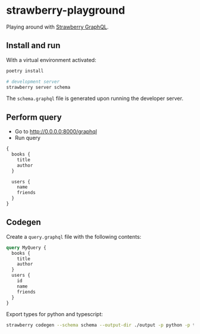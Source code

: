 # strawberry-playground

Playing around with [Strawberry GraphQL](https://strawberry.rocks).

## Install and run

With a virtual environment activated:

```bash
poetry install
```

```bash
# development server
strawberry server schema
```

The `schema.graphql` file is generated upon running the developer server.

## Perform query

- Go to http://0.0.0.0:8000/graphql
- Run query

```graphql
{
  books {
    title
    author
  }

  users {
    name
    friends
  }
}
```

## Codegen

Create a `query.graphql` file with the following contents:

```graphql
query MyQuery {
  books {
    title
    author
  }
  users {
    id
    name
    friends
  }
}
```

Export types for python and typescript:

```bash
strawberry codegen --schema schema --output-dir ./output -p python -p typescript query.graphql
```
